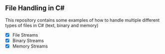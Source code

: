 ## File Handling in C#
<p>This repository contains some examples of how to handle multiple different types of files in C# (text, binary and memory)</p>

- [x] File Streams
- [x] Binary Streams
- [x] Memory Streams
